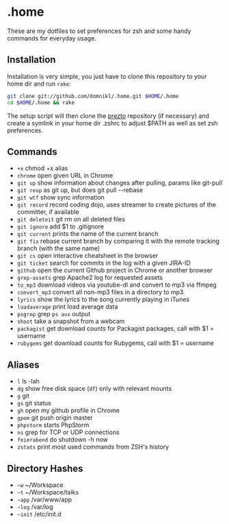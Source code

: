 # .home

These are my dotfiles to set preferences for zsh and some handy commands for everyday usage.

## Installation

Installation is very simple, you just have to clone this repository to your home dir and run `rake`:

```bash
git clone git://github.com/domnikl/.home.git $HOME/.home
cd $HOME/.home && rake
```

The setup script will then clone the [prezto](https://github.com/sorin-ionescu/prezto) repository (if necessary) and create a symlink in your home dir .zshrc to adjust $PATH as well as set zsh preferences.

## Commands

* `+x` 				    chmod +x alias
* `chrome`		          open given URL in Chrome
* `git up` 			  show information about changes after pulling, params like git-pull
* `git reup` 		  as git up, but does git pull --rebase
* `git wtf` 		  show sync information
* `git record` 		record coding dojo, uses streamer to create pictures of the committer, if available
* `git deleteit` 	git rm on all deleted files
* `git ignore` 	  add $1 to .gitignore
* `git current`   prints the name of the current branch
* `git fix` 	    rebase current branch by comparing it with the remote tracking branch (with the same name)
* `git cs`		    open interactive cheatsheet in the browser
* `git ticket`		search for commits in the log with a given JIRA-ID
* `github`        open the current Github project in Chrome or another browser
* `grep-assets`   grep Apache2 log for requested assets
* `to_mp3` 			  download videos via youtube-dl and convert to mp3 via ffmpeg
* `convert_mp3`   convert all non-mp3 files in a directory to mp3
* `lyrics` 			  show the lyrics to the song currently playing in iTunes
* `loadaverage`   print load average data
* `psgrep` 			  grep `ps aux` output
* `shoot` 			  take a snapshot from a webcam
* `packagist`	get download counts for Packagist packages, call with $1 = username
* `rubygems`    get download counts for Rubygems, call with $1 = username

## Aliases

* `l` 			   ls -lah
* `dg`			   show free disk space (`df`) only with relevant mounts
* `g` 			   git
* `gs` 			   git status
* `gh` 			   open my github profile in Chrome
* `gpom` 		   git push origin master
* `phpstorm` 	 starts PhpStorm
* `ns` 			   grep for TCP or UDP connections
* `feierabend` do shutdown -h now
* `zstats`     print most used commands from ZSH's history

## Directory Hashes

* `~w` 		  ~/Workspace
* `~t` 		  ~/Workspace/talks
* `~app` 	  /var/www/app
* `~log` 	  /var/log
* `~init` 	/etc/init.d

